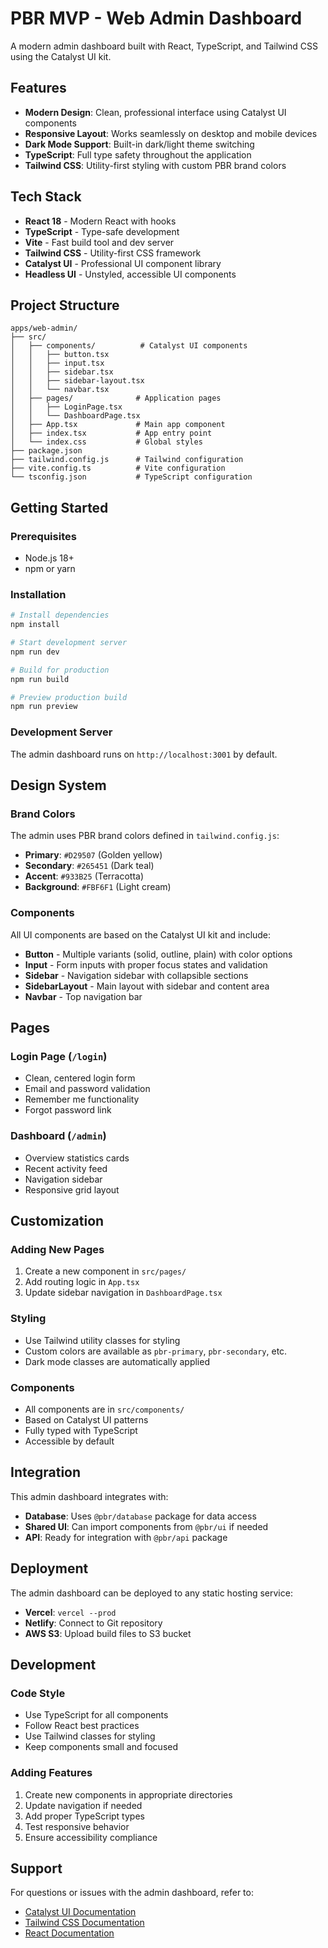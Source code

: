 # PBR MVP - Web Admin Dashboard

A modern admin dashboard built with React, TypeScript, and Tailwind CSS using the Catalyst UI kit.

## Features

- **Modern Design**: Clean, professional interface using Catalyst UI components
- **Responsive Layout**: Works seamlessly on desktop and mobile devices
- **Dark Mode Support**: Built-in dark/light theme switching
- **TypeScript**: Full type safety throughout the application
- **Tailwind CSS**: Utility-first styling with custom PBR brand colors

## Tech Stack

- **React 18** - Modern React with hooks
- **TypeScript** - Type-safe development
- **Vite** - Fast build tool and dev server
- **Tailwind CSS** - Utility-first CSS framework
- **Catalyst UI** - Professional UI component library
- **Headless UI** - Unstyled, accessible UI components

## Project Structure

```
apps/web-admin/
├── src/
│   ├── components/          # Catalyst UI components
│   │   ├── button.tsx
│   │   ├── input.tsx
│   │   ├── sidebar.tsx
│   │   ├── sidebar-layout.tsx
│   │   └── navbar.tsx
│   ├── pages/              # Application pages
│   │   ├── LoginPage.tsx
│   │   └── DashboardPage.tsx
│   ├── App.tsx             # Main app component
│   ├── index.tsx           # App entry point
│   └── index.css           # Global styles
├── package.json
├── tailwind.config.js      # Tailwind configuration
├── vite.config.ts          # Vite configuration
└── tsconfig.json           # TypeScript configuration
```

## Getting Started

### Prerequisites

- Node.js 18+ 
- npm or yarn

### Installation

```bash
# Install dependencies
npm install

# Start development server
npm run dev

# Build for production
npm run build

# Preview production build
npm run preview
```

### Development Server

The admin dashboard runs on `http://localhost:3001` by default.

## Design System

### Brand Colors

The admin uses PBR brand colors defined in `tailwind.config.js`:

- **Primary**: `#D29507` (Golden yellow)
- **Secondary**: `#265451` (Dark teal)  
- **Accent**: `#933B25` (Terracotta)
- **Background**: `#FBF6F1` (Light cream)

### Components

All UI components are based on the Catalyst UI kit and include:

- **Button** - Multiple variants (solid, outline, plain) with color options
- **Input** - Form inputs with proper focus states and validation
- **Sidebar** - Navigation sidebar with collapsible sections
- **SidebarLayout** - Main layout with sidebar and content area
- **Navbar** - Top navigation bar

## Pages

### Login Page (`/login`)
- Clean, centered login form
- Email and password validation
- Remember me functionality
- Forgot password link

### Dashboard (`/admin`)
- Overview statistics cards
- Recent activity feed
- Navigation sidebar
- Responsive grid layout

## Customization

### Adding New Pages

1. Create a new component in `src/pages/`
2. Add routing logic in `App.tsx`
3. Update sidebar navigation in `DashboardPage.tsx`

### Styling

- Use Tailwind utility classes for styling
- Custom colors are available as `pbr-primary`, `pbr-secondary`, etc.
- Dark mode classes are automatically applied

### Components

- All components are in `src/components/`
- Based on Catalyst UI patterns
- Fully typed with TypeScript
- Accessible by default

## Integration

This admin dashboard integrates with:

- **Database**: Uses `@pbr/database` package for data access
- **Shared UI**: Can import components from `@pbr/ui` if needed
- **API**: Ready for integration with `@pbr/api` package

## Deployment

The admin dashboard can be deployed to any static hosting service:

- **Vercel**: `vercel --prod`
- **Netlify**: Connect to Git repository
- **AWS S3**: Upload build files to S3 bucket

## Development

### Code Style

- Use TypeScript for all components
- Follow React best practices
- Use Tailwind classes for styling
- Keep components small and focused

### Adding Features

1. Create new components in appropriate directories
2. Update navigation if needed
3. Add proper TypeScript types
4. Test responsive behavior
5. Ensure accessibility compliance

## Support

For questions or issues with the admin dashboard, refer to:

- [Catalyst UI Documentation](https://catalyst.tailwindui.com/)
- [Tailwind CSS Documentation](https://tailwindcss.com/docs)
- [React Documentation](https://react.dev/)
